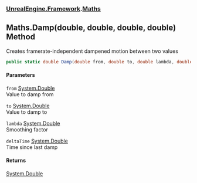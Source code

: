 ### [UnrealEngine.Framework](UnrealEngine_Framework.md 'UnrealEngine.Framework').[Maths](Maths.md 'UnrealEngine.Framework.Maths')
## Maths.Damp(double, double, double, double) Method
Creates framerate-independent dampened motion between two values  
```csharp
public static double Damp(double from, double to, double lambda, double deltaTime);
```
#### Parameters
<a name='UnrealEngine_Framework_Maths_Damp(double_double_double_double)_from'></a>
`from` [System.Double](https://docs.microsoft.com/en-us/dotnet/api/System.Double 'System.Double')  
Value to damp from
  
<a name='UnrealEngine_Framework_Maths_Damp(double_double_double_double)_to'></a>
`to` [System.Double](https://docs.microsoft.com/en-us/dotnet/api/System.Double 'System.Double')  
Value to damp to
  
<a name='UnrealEngine_Framework_Maths_Damp(double_double_double_double)_lambda'></a>
`lambda` [System.Double](https://docs.microsoft.com/en-us/dotnet/api/System.Double 'System.Double')  
Smoothing factor
  
<a name='UnrealEngine_Framework_Maths_Damp(double_double_double_double)_deltaTime'></a>
`deltaTime` [System.Double](https://docs.microsoft.com/en-us/dotnet/api/System.Double 'System.Double')  
Time since last damp
  
#### Returns
[System.Double](https://docs.microsoft.com/en-us/dotnet/api/System.Double 'System.Double')  
